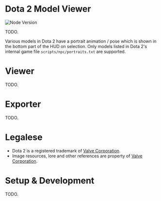 # Dota 2 Model Viewer

![Node Version](https://badgen.net/badge/node/14+/green)

TODO.

Various models in Dota 2 have a portrait animation / pose which is shown
in the bottom part of the HUD on selection. Only models listed in Dota 2's
internal game file `scripts/npc/portraits.txt` are supported.

# Viewer

TODO.

# Exporter

TODO.

# Legalese

- Dota 2 is a registered trademark of [Valve Corporation].
- Image resources, lore and other references are property of [Valve Corporation].

# Setup & Development

TODO.

[Valve Corporation]: https://www.valvesoftware.com/
